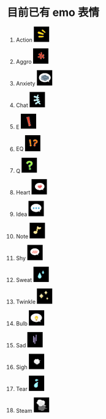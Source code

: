 # 目前已有 emo 表情

1. Action <img src="./Image/Emo/Action.png" width="40">

2. Aggro <img src="./Image/Emo/Aggro.png" width="40">

3. Anxiety <img src="./Image/Emo/Anxiety.png" width="40">

4. Chat <img src="./Image/Emo/Chat.png" width="40">

5. E <img src="./Image/Emo/E.png" width="40">

6. EQ <img src="./Image/Emo/EQ.png" width="40">

7. Q <img src="./Image/Emo/Q.png" width="40">

8. Heart <img src="./Image/Emo/Heart.png" width="40">

9. Idea <img src="./Image/Emo/Idea.png" width="40">

10. Note <img src="./Image/Emo/Note.png" width="40">

11. Shy <img src="./Image/Emo/Shy.png" width="40">

12. Sweat <img src="./Image/Emo/Sweat.png" width="40">

13. Twinkle <img src="./Image/Emo/Twinkle.png" width="40">

14. Bulb <img src="./Image/Emo/Bulb.png" width="40">

15. Sad <img src="./Image/Emo/Sad.png" width="40">

16. Sigh <img src="./Image/Emo/Sigh.png" width="40">

17. Tear <img src="./Image/Emo/Tear.png" width="40">

18. Steam <img src="./Image/Emo/Steam.png" width="40">

